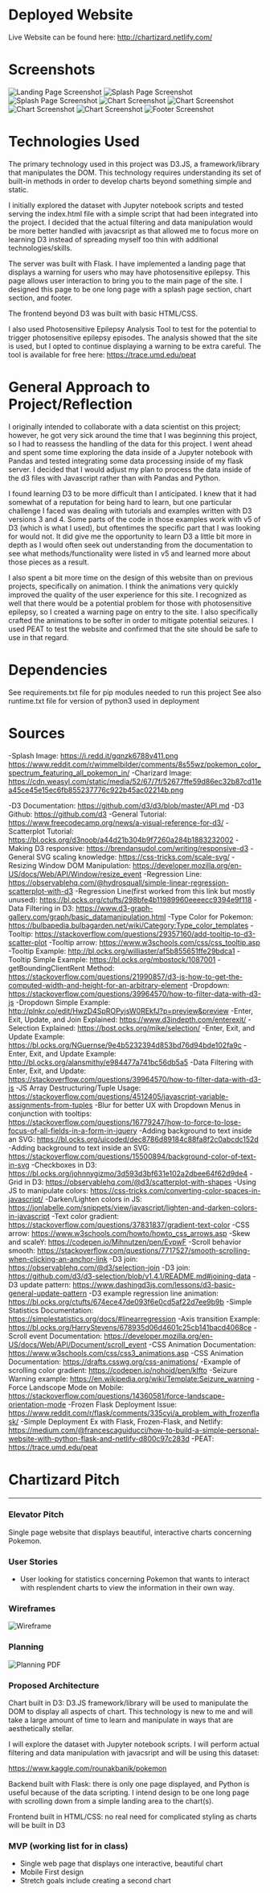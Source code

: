 # Deployed Website

Live Website can be found here: http://chartizard.netlify.com/

# Screenshots

![Landing Page Screenshot](/img/screenshots/Landing.png)
![Splash Page Screenshot](/img/screenshots/Splash.png)
![Splash Page Screenshot](/img/screenshots/Splash2.png)
![Chart Screenshot](/img/screenshots/Chart.png)
![Chart Screenshot](/img/screenshots/Chart2.png)
![Chart Screenshot](/img/screenshots/Chart3.png)
![Chart Screenshot](/img/screenshots/Chart4.png)
![Footer Screenshot](/img/screenshots/Footer.png)


# Technologies Used

The primary technology used in this project was D3.JS, a framework/library that manipulates the DOM.  This technology requires understanding its set of built-in methods in order to develop charts beyond something simple and static.

I initially explored the dataset with Jupyter notebook scripts and tested serving the index.html file with a simple script that had been integrated into the project. I decided that the actual filtering and data manipulation would be more better handled with javacsript as that allowed me to focus more on learning D3 instead of spreading myself too thin with additional technologies/skills.

The server was built with Flask. I have implemented a landing page that displays a warning for users who may have photosensitive epilepsy. This page allows user interaction to bring you to the main page of the site. I designed this page to be one long page with a splash page section, chart section, and footer.

The frontend beyond D3 was built with basic HTML/CSS.

I also used Photosensitive Epilepsy Analysis Tool to test for the potential to trigger photosensitive epilepsy episodes.  The analysis showed that the site is used, but I opted to continue displaying a warning to be extra careful.  The tool is available for free here: https://trace.umd.edu/peat


# General Approach to Project/Reflection

I originally intended to collaborate with a data scientist on this project; however, he got very sick around the time that I was beginning this project, so I had to reassess the handling of the data for this project.  I went ahead and spent some time exploring the data inside of a Jupyter notebook with Pandas and tested integrating some data processing inside of my flask server.  I decided that I would adjust my plan to process the data inside of the d3 files with Javascript rather than with Pandas and Python.

I found learning D3 to be more difficult than I anticipated.  I knew that it had somewhat of a reputation for being hard to learn, but one particular challenge I faced was dealing with tutorials and examples written with D3 versions 3 and 4. Some parts of the code in those examples work with v5 of D3 (which is what I used), but oftentimes the specific part that I was looking for would not.  It did give me the opportunity to learn D3 a little bit more in depth as I would often seek out understanding from the documentation to see what methods/functionality were listed in v5 and learned more about those pieces as a result.

I also spent a bit more time on the design of this website than on previous projects, specifically on animation.  I think the animations very quickly improved the quality of the user experience for this site.  I recognized as well that there would be a potential problem for those with photosensitive epilepsy, so I created a warning page on entry to the site.  I also specifically crafted the animations to be softer in order to mitigate potential seizures.  I used PEAT to test the website and confirmed that the site should be safe to use in that regard.

# Dependencies

See requirements.txt file for pip modules needed to run this project
See also runtime.txt file for version of python3 used in deployment


# Sources

-Splash Image: https://i.redd.it/gqnzk6788v411.png https://www.reddit.com/r/wimmelbilder/comments/8s55wz/pokemon_color_spectrum_featuring_all_pokemon_in/
-Charizard Image: https://cdn.weasyl.com/static/media/52/67/7f/52677ffe59d86ec32b87cd11ea45ce45e15ec6fb855237776c922b45ac02214b.png


-D3 Documentation: https://github.com/d3/d3/blob/master/API.md
-D3 Github: https://github.com/d3
-General Tutorial: https://www.freecodecamp.org/news/a-visual-reference-for-d3/
-Scatterplot Tutorial: https://bl.ocks.org/d3noob/a44d21b304b9f7260a284b1883232002
-Making D3 responsive: https://brendansudol.com/writing/responsive-d3
-General SVG scaling knowledge: https://css-tricks.com/scale-svg/
-Resizing Window DOM Manipulation: https://developer.mozilla.org/en-US/docs/Web/API/Window/resize_event
-Regression Line: https://observablehq.com/@hydrosquall/simple-linear-regression-scatterplot-with-d3
-Regression Line(first worked from this link but mostly unused): https://bl.ocks.org/ctufts/298bfe4b11989960eeeecc9394e9f118
-Data Filtering in D3: https://www.d3-graph-gallery.com/graph/basic_datamanipulation.html
-Type Color for Pokemon: https://bulbapedia.bulbagarden.net/wiki/Category:Type_color_templates
-Tooltip: https://stackoverflow.com/questions/29357160/add-tooltip-to-d3-scatter-plot
-Tooltip arrow: https://www.w3schools.com/css/css_tooltip.asp
-Tooltip Example: http://bl.ocks.org/williaster/af5b855651ffe29bdca1
-Tooltip Simple Example: https://bl.ocks.org/mbostock/1087001
-getBoundingClientRent Method: https://stackoverflow.com/questions/21990857/d3-js-how-to-get-the-computed-width-and-height-for-an-arbitrary-element
-Dropdown: https://stackoverflow.com/questions/39964570/how-to-filter-data-with-d3-js
-Dropdown Simple Example: http://plnkr.co/edit/HwzD4SpROPyjsW0REkfJ?p=preview&preview
-Enter, Exit, Update, and Join Explained: https://www.d3indepth.com/enterexit/
-Selection Explained: https://bost.ocks.org/mike/selection/
-Enter, Exit, and Update Example: https://bl.ocks.org/NGuernse/9e4b5232394d853bd76d94bde102fa9c
-Enter, Exit, and Update Example: http://bl.ocks.org/alansmithy/e984477a741bc56db5a5
-Data Filtering with Enter, Exit, and Update: https://stackoverflow.com/questions/39964570/how-to-filter-data-with-d3-js
-JS Array Destructuring/Tuple Usage: https://stackoverflow.com/questions/4512405/javascript-variable-assignments-from-tuples
-Blur for better UX with Dropdown Menus in conjunction with tooltips: https://stackoverflow.com/questions/16779247/how-to-force-to-lose-focus-of-all-fields-in-a-form-in-jquery
-Adding background to text inside an SVG: https://bl.ocks.org/uicoded/dec8786d89184c88fa8f2c0abcdc152d
-Adding background to text inside an SVG: https://stackoverflow.com/questions/15500894/background-color-of-text-in-svg
-Checkboxes in D3: https://bl.ocks.org/johnnygizmo/3d593d3bf631e102a2dbee64f62d9de4
-Grid in D3: https://observablehq.com/@d3/scatterplot-with-shapes
-Using JS to manipulate colors: https://css-tricks.com/converting-color-spaces-in-javascript/
-Darken/Lighten colors in JS: https://jonlabelle.com/snippets/view/javascript/lighten-and-darken-colors-in-javascript
-Text color gradient: https://stackoverflow.com/questions/37831837/gradient-text-color
-CSS arrow: https://www.w3schools.com/howto/howto_css_arrows.asp
-Skew and scaleY: https://codepen.io/Mihnutzen/pen/EvpwF
-Scroll behavior smooth: https://stackoverflow.com/questions/7717527/smooth-scrolling-when-clicking-an-anchor-link
-D3 join: https://observablehq.com/@d3/selection-join
-D3 join: https://github.com/d3/d3-selection/blob/v1.4.1/README.md#joining-data
-D3 update pattern: https://www.dashingd3js.com/lessons/d3-basic-general-update-pattern
-D3 example regression line animation: https://bl.ocks.org/ctufts/674ece47de093f6e0cd5af22d7ee9b9b
-Simple Statistics Documentation: https://simplestatistics.org/docs/#linearregression
-Axis transition Example: https://bl.ocks.org/HarryStevens/678935d06d4601c25cb141bacd4068ce
-Scroll event Documentation: https://developer.mozilla.org/en-US/docs/Web/API/Document/scroll_event
-CSS Animation Documentation: https://www.w3schools.com/css/css3_animations.asp
-CSS Animation Documentation: https://drafts.csswg.org/css-animations/
-Example of scrolling color gradient: https://codepen.io/nohoid/pen/kIfto
-Seizure Warning example: https://en.wikipedia.org/wiki/Template:Seizure_warning
-Force Landscope Mode on Mobile: https://stackoverflow.com/questions/14360581/force-landscape-orientation-mode
-Frozen Flask Deployment Issue: https://www.reddit.com/r/flask/comments/335cyi/a_problem_with_frozenflask/
-Simple Deployment Ex with Flask, Frozen-Flask, and Netlify: https://medium.com/@francescaguiducci/how-to-build-a-simple-personal-website-with-python-flask-and-netlify-d800c97c283d
-PEAT: https://trace.umd.edu/peat


# Chartizard Pitch
----
### Elevator Pitch
Single page website that displays beautiful, interactive charts concerning Pokemon.

### User Stories
-  User looking for statistics concerning Pokemon that wants to interact with resplendent charts to view the information in their own way.

### Wireframes

![Wireframe](/img/wireframe.jpg)

### Planning
![Planning PDF](/img/planning.jpg)


### Proposed Architecture

Chart built in D3: D3.JS framework/library will be used to manipulate the DOM to display all aspects of chart.  This technology is new to me and will take a large amount of time to learn and manipulate in ways that are aesthetically stellar.

I will explore the dataset with Jupyter notebook scripts. I will perform actual filtering and data manipulation with javacsript and will be using this dataset:

https://www.kaggle.com/rounakbanik/pokemon

Backend built with Flask: there is only one page displayed, and Python is useful because of the data scripting. I intend design to be one long page with scrolling down from a simple landing area to the chart(s).

Frontend built in HTML/CSS: no real need for complicated styling as charts will be built in D3

### MVP (working list for in class)
 - Single web page that displays one interactive, beautiful chart
 - Mobile First design
 - Stretch goals include creating a second chart